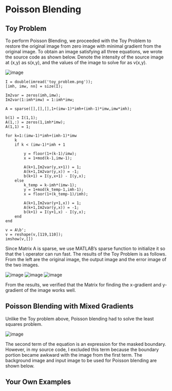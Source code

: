 Poisson Blending
================

## Toy Problem

To perform Poisson Blending, we proceeded with the Toy Problem to restore the original image from zero image with minimal gradient from the original image.
To obtain an image satisfying all three equations, we wrote the source code as shown below.
Denote the intensity of the source image at (x,y) as s(x,y), and the values of the image to solve for as v(x,y). 

![image](https://user-images.githubusercontent.com/44015662/47510708-a2fc7600-d8b3-11e8-8f29-a19b82ea8faa.png)


``` 
I = double(imread('toy_problem.png'));
[imh, imw, nn] = size(I);
 
Im2var = zeros(imh,imw);
Im2var(1:imh*imw) = 1:imh*imw;
 
A = sparse([],[],[],1+(imw-1)*imh+(imh-1)*imw,imw*imh);
 
b(1) = I(1,1);
A(1,:) = zeros(1,imh*imw);
A(1,1) = 1;
 
for k=1:(imw-1)*imh+(imh-1)*imw
    k
    if k < (imw-1)*imh + 1
        
        y = floor(1+(k-1)/imw);
        x = 1+mod(k-1,imw-1);
        
        A(k+1,Im2var(y,x+1)) = 1;
        A(k+1,Im2var(y,x)) = -1;
        b(k+1) = I(y,x+1) - I(y,x);
    else
        k_temp = k-imh*(imw-1);
        y = 1+mod(k_temp-1,imh-1);
        x = floor(1+(k_temp-1)/imh);
        
        A(k+1,Im2var(y+1,x)) = 1;
        A(k+1,Im2var(y,x)) = -1;
        b(k+1) = I(y+1,x) - I(y,x);
    end
end
 
v = A\b';
v = reshape(v,[119,110]);
imshow(v,[])
```

Since Matrix A is sparse, we use MATLAB’s sparse function to initialize it so that the \ operator can run fast. The results of the Toy Problem is as follows. From the left are the original image, the output image and the error image of the two images.

![image](https://user-images.githubusercontent.com/44015662/47510922-169e8300-d8b4-11e8-972f-03818b34ad5d.png) ![image](https://user-images.githubusercontent.com/44015662/47510927-1900dd00-d8b4-11e8-95b0-645af0ba5884.png) ![image](https://user-images.githubusercontent.com/44015662/47510933-1bfbcd80-d8b4-11e8-8d12-be44f989050e.png)

From the results, we verified that the Matrix for finding the x-gradient and y-gradient of the image works well.

## Poisson Blending with Mixed Gradients

Unlike the Toy problem above, Poisson blending had to solve the least squares problem.

![image](https://user-images.githubusercontent.com/44015662/47511048-54031080-d8b4-11e8-88cd-ddb095b4e779.png)

The second term of the equation is an expression for the masked boundary. However, in my source code, I excluded this term because the boundary portion became awkward with the image from the first term. 
The background image and input image to be used for Poisson blending are shown below.



## Your Own Examples


